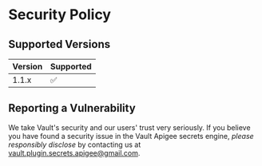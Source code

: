 # Security Policy

## Supported Versions

| Version | Supported          |
| ------- | ------------------ |
| 1.1.x   | :white_check_mark: |

## Reporting a Vulnerability

We take Vault's security and our users' trust very seriously. If you believe you have found a security issue in the Vault Apigee secrets engine, _please responsibly disclose_ by contacting us at [vault.plugin.secrets.apigee@gmail.com](mailto:vault.plugin.secrets.apigee@gmail.com).